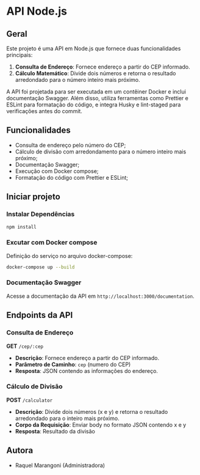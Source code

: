 # API Node.js

## Geral

Este projeto é uma API em Node.js que fornece duas funcionalidades principais:

1. **Consulta de Endereço**: Fornece endereço a partir do CEP informado.
2. **Cálculo Matemático**: Divide dois números e retorna o resultado arredondado para o número inteiro mais próximo.

A API foi projetada para ser executada em um contêiner Docker e inclui documentação Swagger. Além disso, utiliza ferramentas como Prettier e ESLint para formatação do código, e integra Husky e lint-staged para verificações antes do commit.

## Funcionalidades

- Consulta de endereço pelo número do CEP;
- Cálculo de divisão com arredondamento para o número inteiro mais próximo;
- Documentação Swagger;
- Execução com Docker compose;
- Formatação do código com Prettier e ESLint;

## Iniciar projeto

### Instalar Dependências

```bash
npm install
```

### Excutar com Docker compose

Definição do serviço no arquivo docker-compose:

```bash
docker-compose up --build
```

### Documentação Swagger

Acesse a documentação da API em `http://localhost:3000/documentation`.

## Endpoints da API

### Consulta de Endereço

**GET** `/cep/:cep`

- **Descrição**: Fornece endereço a partir do CEP informado.
- **Parâmetro de Caminho**: `cep` (numero do CEP)
- **Resposta**: JSON contendo as informações do endereço.

### Cálculo de Divisão

**POST** `/calculator`

- **Descrição**: Divide dois números (x e y) e retorna o resultado arredondado para o inteiro mais próximo.
- **Corpo da Requisição**: Enviar body no formato JSON contendo x e y
- **Resposta**: Resultado da divisão

## Autora

- Raquel Marangoni (Administradora)
